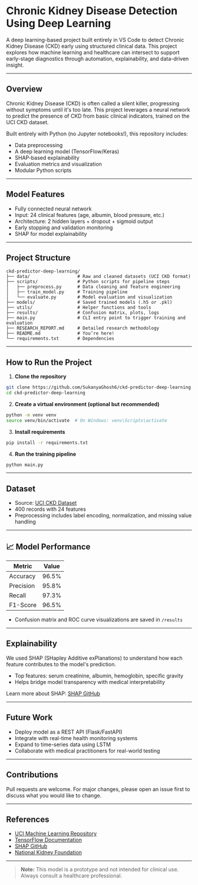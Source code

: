 # Chronic Kidney Disease Detection Using Deep Learning

A deep learning-based project built entirely in VS Code to detect Chronic Kidney Disease (CKD) early using structured clinical data. This project explores how machine learning and healthcare can intersect to support early-stage diagnostics through automation, explainability, and data-driven insight.

---

##  Overview

Chronic Kidney Disease (CKD) is often called a silent killer, progressing without symptoms until it's too late. This project leverages a neural network to predict the presence of CKD from basic clinical indicators, trained on the UCI CKD dataset.

Built entirely with Python (no Jupyter notebooks!), this repository includes:

* Data preprocessing
* A deep learning model (TensorFlow/Keras)
* SHAP-based explainability
* Evaluation metrics and visualization
* Modular Python scripts

---

##  Model Features

* Fully connected neural network
* Input: 24 clinical features (age, albumin, blood pressure, etc.)
* Architecture: 2 hidden layers + dropout + sigmoid output
* Early stopping and validation monitoring
* SHAP for model explainability

---

##  Project Structure

```
ckd-predictor-deep-learning/
├── data/                  # Raw and cleaned datasets (UCI CKD format)
├── scripts/               # Python scripts for pipeline steps
│   ├── preprocess.py      # Data cleaning and feature engineering
│   ├── train_model.py     # Training pipeline
│   └── evaluate.py        # Model evaluation and visualization
├── models/                # Saved trained models (.h5 or .pkl)
├── utils/                 # Helper functions and tools
├── results/               # Confusion matrix, plots, logs
├── main.py                # CLI entry point to trigger training and evaluation
├── RESEARCH_REPORT.md     # Detailed research methodology
├── README.md              # You’re here!
└── requirements.txt       # Dependencies
```

---

##  How to Run the Project

1. **Clone the repository**

```bash
git clone https://github.com/SukanyaGhosh6/ckd-predictor-deep-learning.git
cd ckd-predictor-deep-learning
```

2. **Create a virtual environment (optional but recommended)**

```bash
python -m venv venv
source venv/bin/activate  # On Windows: venv\Scripts\activate
```

3. **Install requirements**

```bash
pip install -r requirements.txt
```

4. **Run the training pipeline**

```bash
python main.py
```

---

##  Dataset

* Source: [UCI CKD Dataset](https://archive.ics.uci.edu/ml/datasets/chronic_kidney_disease)
* 400 records with 24 features
* Preprocessing includes label encoding, normalization, and missing value handling

---

## 📈 Model Performance

| Metric    | Value |
| --------- | ----- |
| Accuracy  | 96.5% |
| Precision | 95.8% |
| Recall    | 97.3% |
| F1-Score  | 96.5% |

* Confusion matrix and ROC curve visualizations are saved in `/results`

---

##  Explainability

We used SHAP (SHapley Additive exPlanations) to understand how each feature contributes to the model's prediction.

* Top features: serum creatinine, albumin, hemoglobin, specific gravity
* Helps bridge model transparency with medical interpretability

Learn more about SHAP: [SHAP GitHub](https://github.com/slundberg/shap)

---

##  Future Work

* Deploy model as a REST API (Flask/FastAPI)
* Integrate with real-time health monitoring systems
* Expand to time-series data using LSTM
* Collaborate with medical practitioners for real-world testing

---

##  Contributions

Pull requests are welcome. For major changes, please open an issue first to discuss what you would like to change.

---

##  References

* [UCI Machine Learning Repository](https://archive.ics.uci.edu/ml/datasets/chronic_kidney_disease)
* [TensorFlow Documentation](https://www.tensorflow.org/)
* [SHAP GitHub](https://github.com/slundberg/shap)
* [National Kidney Foundation](https://www.kidney.org/)

---

> **Note:** This model is a prototype and not intended for clinical use. Always consult a healthcare professional.

